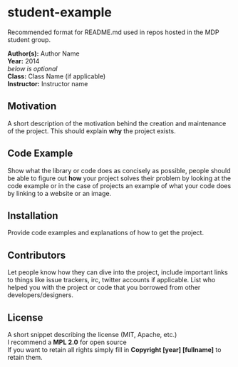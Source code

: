 student-example
===============

Recommended format for README.md used in repos hosted in the MDP student group.

**Author(s):** Author Name  
**Year:** 2014  
*below is optional*  
**Class:** Class Name (if applicable)  
**Instructor:** Instructor name  


## Motivation

A short description of the motivation behind the creation and maintenance of the project. This should explain **why** the project exists.

## Code Example

Show what the library or code does as concisely as possible, people should be able to figure out **how** your project solves their problem by looking at the code example or in the case of projects an example of what your code does by linking to a website or an image.

## Installation

Provide code examples and explanations of how to get the project.


## Contributors

Let people know how they can dive into the project, include important links to things like issue trackers, irc, twitter accounts if applicable.  List who helped you with the project or code that you borrowed from other developers/designers.

## License

A short snippet describing the license (MIT, Apache, etc.)  
I recommend a **MPL 2.0** for open source  
If you want to retain all rights simply fill in **Copyright [year] [fullname]** to retain them.
